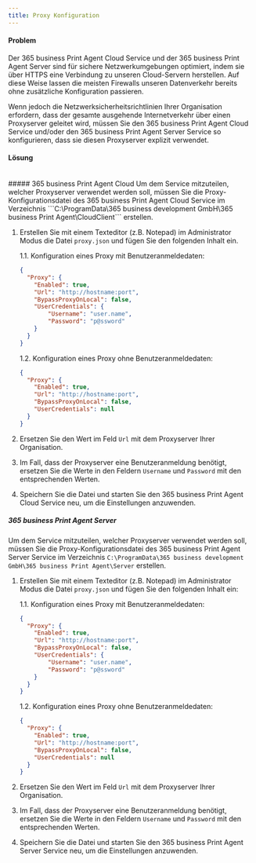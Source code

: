 ```yaml
---
title: Proxy Konfiguration
---
```


#### Problem
Der 365 business Print Agent Cloud Service und der 365 business Print Agent Server sind für sichere Netzwerkumgebungen optimiert, indem sie über HTTPS eine Verbindung zu unseren Cloud-Servern herstellen.
Auf diese Weise lassen die meisten Firewalls unseren Datenverkehr bereits ohne zusätzliche Konfiguration passieren.

Wenn jedoch die Netzwerksicherheitsrichtlinien Ihrer Organisation erfordern, dass der gesamte ausgehende Internetverkehr über einen Proxyserver geleitet wird, müssen Sie den 365 business Print Agent Cloud Service und/oder den 365 business Print Agent Server Service so konfigurieren, dass sie diesen Proxyserver explizit verwendet.

#### Lösung
<br>
##### 365 business Print Agent Cloud
Um dem Service mitzuteilen, welcher Proxyserver verwendet werden soll, müssen Sie die Proxy-Konfigurationsdatei des 365 business Print Agent Cloud Service im Verzeichnis ```C:\ProgramData\365 business development GmbH\365 business Print Agent\CloudClient``` erstellen.


1. Erstellen Sie mit einem Texteditor (z.B. Notepad) im Administrator Modus die Datei ```proxy.json``` und fügen Sie den folgenden Inhalt ein.
    
    1.1. Konfiguration eines Proxy mit Benutzeranmeldedaten:
    ```json
    {
      "Proxy": {
        "Enabled": true,
        "Url": "http://hostname:port",
        "BypassProxyOnLocal": false,
        "UserCredentials": {
    		"Username": "user.name",
    		"Password": "p@ssword"
    	}
      }
    }
    ```
    1.2. Konfiguration eines Proxy ohne Benutzeranmeldedaten:
    ```json
    {
      "Proxy": {
        "Enabled": true,
        "Url": "http://hostname:port",
        "BypassProxyOnLocal": false,
        "UserCredentials": null
      }
    }
    ```
2. Ersetzen Sie den Wert im Feld ```Url``` mit dem Proxyserver Ihrer Organisation.
3. Im Fall, dass der Proxyserver eine Benutzeranmeldung benötigt, ersetzen Sie die Werte in den Feldern ```Username``` und ```Password``` mit den entsprechenden Werten.
4. Speichern Sie die Datei und starten Sie den 365 business Print Agent Cloud Service neu, um die Einstellungen anzuwenden.

##### 365 business Print Agent Server
Um dem Service mitzuteilen, welcher Proxyserver verwendet werden soll, müssen Sie die Proxy-Konfigurationsdatei des 365 business Print Agent Server Service im Verzeichnis ```C:\ProgramData\365 business development GmbH\365 business Print Agent\Server``` erstellen.

1. Erstellen Sie mit einem Texteditor (z.B. Notepad) im Administrator Modus die Datei ```proxy.json``` und fügen Sie den folgenden Inhalt ein:
    
    1.1. Konfiguration eines Proxy mit Benutzeranmeldedaten:
    ```json
    {
      "Proxy": {
        "Enabled": true,
        "Url": "http://hostname:port",
        "BypassProxyOnLocal": false,
        "UserCredentials": {
    		"Username": "user.name",
    		"Password": "p@ssword"
    	}
      }
    }
    ```
    1.2. Konfiguration eines Proxy ohne Benutzeranmeldedaten:
    ```json
    {
      "Proxy": {
        "Enabled": true,
        "Url": "http://hostname:port",
        "BypassProxyOnLocal": false,
        "UserCredentials": null
      }
    }
    ```
2. Ersetzen Sie den Wert im Feld ```Url``` mit dem Proxyserver Ihrer Organisation.
3. Im Fall, dass der Proxyserver eine Benutzeranmeldung benötigt, ersetzen Sie die Werte in den Feldern ```Username``` und ```Password``` mit den entsprechenden Werten.
4. Speichern Sie die Datei und starten Sie den 365 business Print Agent Server Service neu, um die Einstellungen anzuwenden.